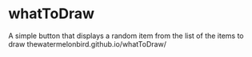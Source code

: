 # whatToDraw
A simple button that displays a random item from the list of the items to draw
thewatermelonbird.github.io/whatToDraw/ 
